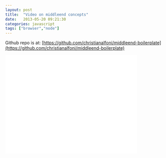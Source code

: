 ```yaml
---
layout: post
title:  "Video on middleend concepts"
date:   2013-05-20 09:21:30
categories: javascript
tags: ["browser","node"]
---
```

Github repo is at: [https://github.com/christianalfoni/middleend-boilerplate](https://github.com/christianalfoni/middleend-boilerplate)

<iframe width="420" height="315" src="//www.youtube.com/embed/BBScjyY5rMc" frameborder="0" allowfullscreen></iframe>